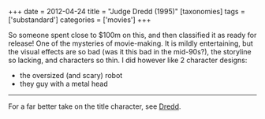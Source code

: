 +++
date = 2012-04-24
title = "Judge Dredd (1995)"
[taxonomies]
tags = ['substandard']
categories = ['movies']
+++

So someone spent close to $100m on this, and then classified it as
ready for release! One of the mysteries of movie-making. It is mildly
entertaining, but the visual effects are so bad (was it this bad in the
mid-90s?), the storyline so lacking, and characters so thin. I did
however like 2 character designs:

-   the oversized (and scary) robot
-   they guy with a metal head

---

For a far better take on the title character, see [Dredd].

  [Dredd]: http://tshepang.net/dredd-2012
